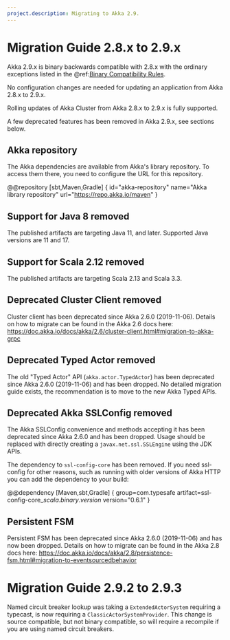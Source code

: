 ```yaml
---
project.description: Migrating to Akka 2.9.
---
```

# Migration Guide 2.8.x to 2.9.x

Akka 2.9.x is binary backwards compatible with 2.8.x with the ordinary exceptions listed in the
@ref:[Binary Compatibility Rules](../common/binary-compatibility-rules.md).

No configuration changes are needed for updating an application from Akka 2.8.x to 2.9.x.

Rolling updates of Akka Cluster from Akka 2.8.x to 2.9.x is fully supported.

A few deprecated features has been removed in Akka 2.9.x, see sections below.

## Akka repository

The Akka dependencies are available from Akka's library repository. To access them there, you need to configure the URL for this repository.

@@repository [sbt,Maven,Gradle] {
id="akka-repository"
name="Akka library repository"
url="https://repo.akka.io/maven"
}

## Support for Java 8 removed

The published artifacts are targeting Java 11, and later. Supported Java versions are 11 and 17.

## Support for Scala 2.12 removed

The published artifacts are targeting Scala 2.13 and Scala 3.3.

## Deprecated Cluster Client removed

Cluster client has been deprecated since Akka 2.6.0 (2019-11-06). Details on how to migrate can be found in the Akka 
2.6 docs here: https://doc.akka.io/docs/akka/2.6/cluster-client.html#migration-to-akka-grpc


## Deprecated Typed Actor removed

The old "Typed Actor" API (`akka.actor.TypedActor`) has been deprecated since Akka 2.6.0 (2019-11-06) and has been dropped.
No detailed migration guide exists, the recommendation is to move to the new Akka Typed APIs. 

## Deprecated Akka SSLConfig removed

The Akka SSLConfig convenience and methods accepting it has been deprecated since Akka 2.6.0 and has been dropped. 
Usage should be replaced with directly creating a `javax.net.ssl.SSLEngine` using the JDK APIs.

The dependency to `ssl-config-core` has been removed. If you need ssl-config for other reasons, such as running
with older versions of Akka HTTP you can add the dependency to your build:

@@dependency [Maven,sbt,Gradle] {
group=com.typesafe
artifact=ssl-config-core_$scala.binary.version$
version="0.6.1"
}

## Persistent FSM

Persistent FSM has been deprecated since Akka 2.6.0 (2019-11-06) and has now been dropped. Details on how to migrate can be found in the Akka 2.8
docs here: https://doc.akka.io/docs/akka/2.8/persistence-fsm.html#migration-to-eventsourcedbehavior

# Migration Guide 2.9.2 to 2.9.3

Named circuit breaker lookup was taking a `ExtendedActorSystem` requiring a typecast, is now requiring a `ClassicActorSystemProvider`.
This change is source compatible, but not binary compatible, so will require a recompile if you are using named circuit breakers.
